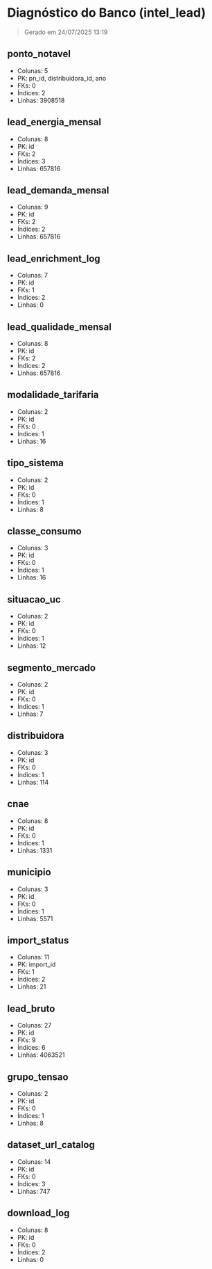 # Diagnóstico do Banco (intel_lead)
> Gerado em 24/07/2025 13:19

##  ponto_notavel
- Colunas: 5
- PK: pn_id, distribuidora_id, ano
- FKs: 0
- Índices: 2
- Linhas: 3908518

##  lead_energia_mensal
- Colunas: 8
- PK: id
- FKs: 2
- Índices: 3
- Linhas: 657816

##  lead_demanda_mensal
- Colunas: 9
- PK: id
- FKs: 2
- Índices: 2
- Linhas: 657816

##  lead_enrichment_log
- Colunas: 7
- PK: id
- FKs: 1
- Índices: 2
- Linhas: 0

##  lead_qualidade_mensal
- Colunas: 8
- PK: id
- FKs: 2
- Índices: 2
- Linhas: 657816

##  modalidade_tarifaria
- Colunas: 2
- PK: id
- FKs: 0
- Índices: 1
- Linhas: 16

##  tipo_sistema
- Colunas: 2
- PK: id
- FKs: 0
- Índices: 1
- Linhas: 8

##  classe_consumo
- Colunas: 3
- PK: id
- FKs: 0
- Índices: 1
- Linhas: 16

##  situacao_uc
- Colunas: 2
- PK: id
- FKs: 0
- Índices: 1
- Linhas: 12

##  segmento_mercado
- Colunas: 2
- PK: id
- FKs: 0
- Índices: 1
- Linhas: 7

##  distribuidora
- Colunas: 3
- PK: id
- FKs: 0
- Índices: 1
- Linhas: 114

##  cnae
- Colunas: 8
- PK: id
- FKs: 0
- Índices: 1
- Linhas: 1331

##  municipio
- Colunas: 3
- PK: id
- FKs: 0
- Índices: 1
- Linhas: 5571

##  import_status
- Colunas: 11
- PK: import_id
- FKs: 1
- Índices: 2
- Linhas: 21

##  lead_bruto
- Colunas: 27
- PK: id
- FKs: 9
- Índices: 6
- Linhas: 4063521

##  grupo_tensao
- Colunas: 2
- PK: id
- FKs: 0
- Índices: 1
- Linhas: 8

##  dataset_url_catalog
- Colunas: 14
- PK: id
- FKs: 0
- Índices: 3
- Linhas: 747

##  download_log
- Colunas: 8
- PK: id
- FKs: 0
- Índices: 2
- Linhas: 0

